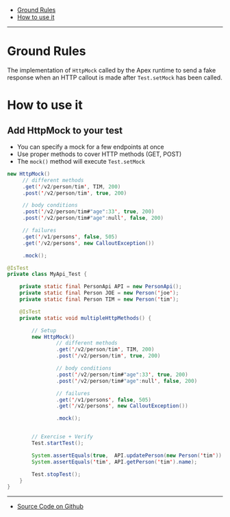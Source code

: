 - [Ground Rules](#ground-rules)
- [How to use it](#how-to-use-it)

---

# Ground Rules


The implementation of `HttpMock` called by the Apex runtime to send a fake response when an HTTP callout is made after `Test.setMock` has been called.

# How to use it

## Add HttpMock to your test

- You can specify a mock for a few endpoints at once
- Use proper methods to cover HTTP methods (GET, POST)
- The `mock()` method will execute `Test.setMock`

```java
new HttpMock()
     // different methods
     .get('/v2/person/tim', TIM, 200)
     .post('/v2/person/tim', true, 200)

     // body conditions
     .post('/v2/person/tim#"age":33', true, 200)
     .post('/v2/person/tim#"age":null', false, 200)

     // failures
     .get('/v1/persons', false, 505)
     .get('/v2/persons', new CalloutException())

     .mock();
```

```java
@IsTest
private class MyApi_Test {

    private static final PersonApi API = new PersonApi();
    private static final Person JOE = new Person('joe');
    private static final Person TIM = new Person('tim');

    @IsTest
    private static void multipleHttpMethods() {

        // Setup
        new HttpMock()
                // different methods
                .get('/v2/person/tim', TIM, 200)
                .post('/v2/person/tim', true, 200)

                // body conditions
                .post('/v2/person/tim#"age":33', true, 200)
                .post('/v2/person/tim#"age":null', false, 200)

                // failures
                .get('/v1/persons', false, 505)
                .get('/v2/persons', new CalloutException())

                .mock();


        // Exercise + Verify
        Test.startTest();

        System.assertEquals(true,  API.updatePerson(new Person('tim')) );
        System.assertEquals('tim', API.getPerson('tim').name);

        Test.stopTest();
    }
}
```

---

- [Source Code on Github](https://github.com/rsoesemann/apex-httpmock)
